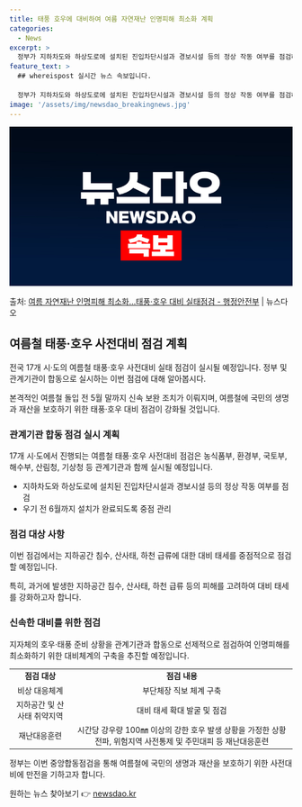 ```yaml
---
title: 태풍 호우에 대비하여 여름 자연재난 인명피해 최소화 계획
categories:
  - News
excerpt: >
  정부가 지하차도와 하상도로에 설치된 진입차단시설과 경보시설 등의 정상 작동 여부를 점검하고, 설치 중인 사업…
feature_text: >
  ## whereispost 실시간 뉴스 속보입니다.

  정부가 지하차도와 하상도로에 설치된 진입차단시설과 경보시설 등의 정상 작동 여부를 점검하고, 설치 중인 사업…
image: '/assets/img/newsdao_breakingnews.jpg'
---
```


![뉴스다오 속보](/assets/img/newsdao_breakingnews.jpg)

<p>출처: <a href="https://newsdao.kr/3649" rel="dofollow">여름 자연재난 인명피해 최소화…태풍·호우 대비 실태점검 - 행정안전부</a> | 뉴스다오</p>

<h2 data-ke-size="size26">여름철 태풍·호우 사전대비 점검 계획</h2>
전국 17개 시·도의 여름철 태풍·호우 사전대비 실태 점검이 실시될 예정입니다. 정부 및 관계기관이 합동으로 실시하는 이번 점검에 대해 알아봅시다.

<p data-ke-size="size16">본격적인 여름철 돌입 전 5월 말까지 신속 보완 조치가 이뤄지며, 여름철에 국민의 생명과 재산을 보호하기 위한 태풍·호우 대비 점검이 강화될 것입니다.</p>

<h3 data-ke-size="size24">관계기관 합동 점검 실시 계획</h3>
17개 시·도에서 진행되는 여름철 태풍·호우 사전대비 점검은 농식품부, 환경부, 국토부, 해수부, 산림청, 기상청 등 관계기관과 함께 실시될 예정입니다.

<ul>
  <li>지하차도와 하상도로에 설치된 진입차단시설과 경보시설 등의 정상 작동 여부를 점검</li>
  <li>우기 전 6월까지 설치가 완료되도록 중점 관리</li>
</ul>

<h3 data-ke-size="size24">점검 대상 사항</h3>
이번 점검에서는 지하공간 침수, 산사태, 하천 급류에 대한 대비 태세를 중점적으로 점검할 예정입니다.

<p data-ke-size="size16">특히, 과거에 발생한 지하공간 침수, 산사태, 하천 급류 등의 피해를 고려하여 대비 태세를 강화하고자 합니다.</p>

<h3 data-ke-size="size24">신속한 대비를 위한 점검</h3>
지자체의 호우·태풍 준비 상황을 관계기관과 합동으로 선제적으로 점검하여 인명피해를 최소화하기 위한 대비체계의 구축을 추진할 예정입니다.

<table style="width: 100%;">
<tbody>
<tr>
<td style="text-align: center; height: 17px;"><b>점검 대상</b></td>
<td style="text-align: center; height: 17px;"><b>점검 내용</b></td>
</tr>
<tr>
<td style="text-align: center; height: 17px;">비상 대응체계</td>
<td style="text-align: center; height: 17px;">부단체장 직보 체계 구축</td>
</tr>
<tr>
<td style="text-align: center; height: 17px;">지하공간 및 산사태 취약지역</td>
<td style="text-align: center; height: 17px;">대비 태세 확대 발굴 및 점검</td>
</tr>
<tr>
<td style="text-align: center; height: 17px;">재난대응훈련</td>
<td style="text-align: center; height: 17px;">시간당 강우량 100㎜ 이상의 강한 호우 발생 상황을 가정한 상황전파, 위험지역 사전통제 및 주민대피 등 재난대응훈련</td>
</tr>
</tbody>
</table>

<p data-ke-size="size16">정부는 이번 중앙합동점검을 통해 여름철에 국민의 생명과 재산을 보호하기 위한 사전대비에 만전을 기하고자 합니다.</p> 

원하는 뉴스 찾아보기 👉 <a href="https://newsdao.kr" rel="dofollow">newsdao.kr</a>


